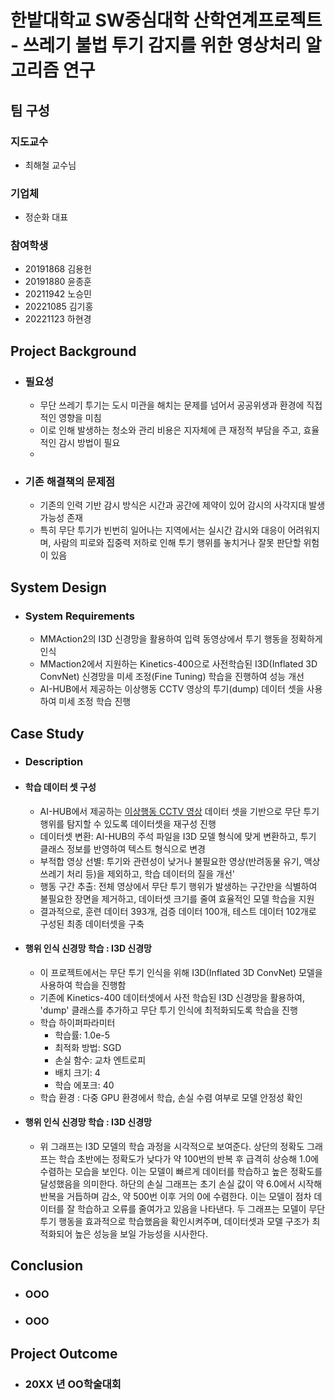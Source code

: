 # 한밭대학교 SW중심대학 산학연계프로젝트 - 쓰레기 불법 투기 감지를 위한 영상처리 알고리즘 연구

## **팀 구성**
### 지도교수
 - 최해철 교수님

### 기업체 
 - 정순화 대표

### 참여학생
 - 20191868 김용헌
 - 20191880 윤종훈
 - 20211942 노승민
 - 20221085 김기홍
 - 20221123 하현경

## Project Background
- ### 필요성
  - 무단 쓰레기 투기는 도시 미관을 해치는 문제를 넘어서 공공위생과 환경에 직접적인 영향을 미침
  - 이로 인해 발생하는 청소와 관리 비용은 지자체에 큰 재정적 부담을 주고, 효율적인 감시 방법이 필요
  - 
- ### 기존 해결책의 문제점
  - 기존의 인력 기반 감시 방식은 시간과 공간에 제약이 있어 감시의 사각지대 발생 가능성 존재
  - 특히 무단 투기가 빈번히 일어나는 지역에서는 실시간 감시와 대응이 어려워지며, 사람의 피로와 집중력 저하로 인해 투기 행위를 놓치거나 잘못 판단할 위험이 있음
  
## System Design
  - ### System Requirements
    - MMAction2의 I3D 신경망을 활용하여 입력 동영상에서 투기 행동을 정확하게 인식
    - MMaction2에서 지원하는 Kinetics-400으로 사전학습된 I3D(Inflated 3D ConvNet) 신경망을 미세 조정(Fine Tuning) 학습을 진행하여 성능 개선
    - AI-HUB에서 제공하는 이상행동 CCTV 영상의 투기(dump) 데이터 셋을 사용하여 미세 조정 학습 진행
    
## Case Study
  - ### Description
  - #### 학습 데이터 셋 구성
     - AI-HUB에서 제공하는 [이상행동 CCTV 영상](https://aihub.or.kr/aihubdata/data/view.do?currMenu=&topMenu=&aihubDataSe=data&dataSetSn=171) 데이터 셋을 기반으로 무단 투기 행위를 탐지할 수 있도록 데이터셋을 재구성 진행
     - 데이터셋 변환: AI-HUB의 주석 파일을 I3D 모델 형식에 맞게 변환하고, 투기 클래스 정보를 반영하여 텍스트 형식으로 변경
     - 부적합 영상 선별: 투기와 관련성이 낮거나 불필요한 영상(반려동물 유기, 액상 쓰레기 처리 등)을 제외하고, 학습 데이터의 질을 개선'
     - 행동 구간 추출: 전체 영상에서 무단 투기 행위가 발생하는 구간만을 식별하여 불필요한 장면을 제거하고, 데이터셋 크기를 줄여 효율적인 모델 학습을 지원
     - 결과적으로, 훈련 데이터 393개, 검증 데이터 100개, 테스트 데이터 102개로 구성된 최종 데이터셋을 구축
      
  - #### 행위 인식 신경망 학습 : I3D 신경망
    - 이 프로젝트에서는 무단 투기 인식을 위해 I3D(Inflated 3D ConvNet) 모델을 사용하여 학습을 진행함
    - 기존에 Kinetics-400 데이터셋에서 사전 학습된 I3D 신경망을 활용하여, 'dump' 클래스를 추가하고 무단 투기 인식에 최적화되도록 학습을 진행
    - 학습 하이퍼파라미터
      - 학습률: 1.0e-5
      - 최적화 방법: SGD
      - 손실 함수: 교차 엔트로피
      - 배치 크기: 4
      - 학습 에포크: 40
    - 학습 환경 : 다중 GPU 환경에서 학습, 손실 수렴 여부로 모델 안정성 확인
   
  - #### 행위 인식 신경망 학습 : I3D 신경망
      - 위 그래프는 I3D 모델의 학습 과정을 시각적으로 보여준다. 상단의 정확도 그래프는 학습 초반에는 정확도가 낮다가 약 100번의 반복 후 급격히 상승해 1.0에 수렴하는 모습을 보인다. 이는 모델이 빠르게 데이터를 학습하고 높은 정확도를 달성했음을 의미한다. 하단의 손실 그래프는 초기 손실 값이 약 6.0에서 시작해 반복을 거듭하며 감소, 약 500번 이후 거의 0에 수렴한다. 이는 모델이 점차 데이터를 잘 학습하고 오류를 줄여가고 있음을 나타낸다. 두 그래프는 모델이 무단 투기 행동을 효과적으로 학습했음을 확인시켜주며, 데이터셋과 모델 구조가 최적화되어 높은 성능을 보일 가능성을 시사한다.
  
## Conclusion
  - ### OOO
  - ### OOO
  
## Project Outcome
- ### 20XX 년 OO학술대회 
